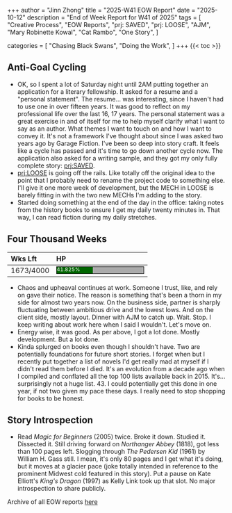 +++
author = "Jinn Zhong"
title = "2025-W41 EOW Report"
date = "2025-10-12"
description = "End of Week Report for W41 of 2025"
tags = [
 "Creative Process",
 "EOW Reports",
 "prj: SAVED",
 "prj: LOOSE",
 "AJM",
 "Mary Robinette Kowal",
 "Cat Rambo",
 "One Story",
 ]

categories = [
 "Chasing Black Swans",
 "Doing the Work",
]
+++
{{< toc >}}

## Anti-Goal Cycling

* OK, so I spent a lot of Saturday night until 2AM putting together an application for a literary fellowship. It asked for a resume and a "personal statement". The resume... was interesting, since I haven't had to use one in over fifteen years. It was good to reflect on my professional life over the last 16, 17 years. The personal statement was a great exercise in and of itself for me to help myself clarify what I want to say as an author. What themes I want to touch on and how I want to convey it. It's not a framework I've thought about since I was asked two years ago by Garage Fiction. I've been so deep into story craft. It feels like a cycle has passed and it's time to go down another cycle now. The application also asked for a writing sample, and they got my only fully complete story: [prj:SAVED](https://journal.jinnzhong.com/tags/prj-saved/).
* [prj:LOOSE](https://journal.jinnzhong.com/tags/prj-loose/) is going off the rails. Like totally off the original idea to the point that I probably need to rename the project code to something else. I'll give it one more week of development, but the MECH in LOOSE is barely fitting in with the two new MECHs I'm adding to the story.
* Started doing something at the end of the day in the office: taking notes from the history books to ensure I get my daily twenty minutes in. That way, I can read fiction during my daily stretches.


## Four Thousand Weeks

| Wks Lft | HP |
| :--- | :--- |
| 1673/4000 | <div style="width:200px;height:15px;background:#AAAAAA;border:1.3px solid #000000;"><div style="width:41.825%;height:15px;background:#006600;font-size:12px; color:white; line-height:12px;">41.825%</div></div>|

* Chaos and upheaval continues at work. Someone I trust, like, and rely on gave their notice. The reason is something that's been a thorn in my side for almost two years now. On the business side, partner is sharply fluctuating between ambitious drive and the lowest lows. And on the client side, mostly layout. Dinner with AJM to catch up. Wait. Stop. I keep writing about work here when I said I wouldn't. Let's move on.
* Energy wise, it was good. As per above, I got a lot done. Mostly development. But a lot done.
* Kinda splurged on books even though I shouldn't have. Two are potentially foundations for future short stories. I forget when but I recently put together a list of novels I'd get really mad at myself if I didn't read them before I died. It's an evolution from a decade ago when I compiled and conflated all the top 100 lists available back in 2015. It's... surprisingly not a huge list. 43. I could potentially get this done in one year, if not two given my pace these days. I really need to stop shopping for books to be honest.


## Story Introspection

* Read _Magic for Beginners_ (2005) twice. Broke it down. Studied it. Dissected it. Still driving forward on _Northanger Abbey_ (1818), got less than 100 pages left. Slogging through _The Pedersen Kid_ (1961) by William H. Gass still. I mean, it's only 80 pages and I get what it's doing, but it moves at a glacier pace (joke totally intended in reference to the prominent Midwest cold featured in this story). Put a pause on Kate Elliott's _King's Dragon_ (1997) as Kelly Link took up that slot. No major introspection to share publicly.

Archive of all EOW reports [here](https://journal.jinnzhong.com/tags/eow-reports)
